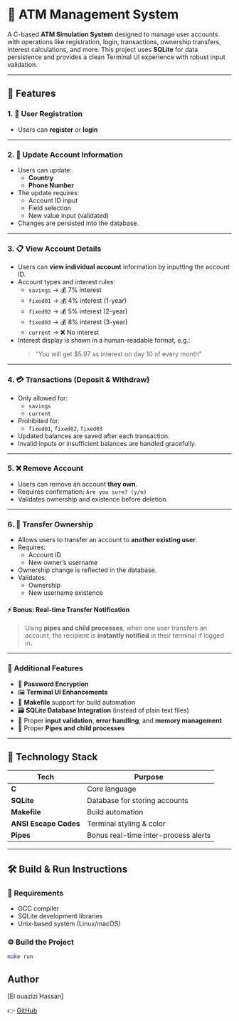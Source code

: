 <!-- README.md -->
# 🏦 ATM Management System

A C-based **ATM Simulation System** designed to manage user accounts with operations like registration, login, transactions, ownership transfers, interest calculations, and more. This project uses **SQLite** for data persistence and provides a clean Terminal UI experience with robust input validation.

---

## 🚀 Features

### 1. 👤 User Registration
- Users can **register**  or **login**


---

### 2. 📝 Update Account Information
- Users can update:
  - **Country**
  - **Phone Number**
- The update requires:
  - Account ID input
  - Field selection
  - New value input (validated)
- Changes are persisted into the database.

---

### 3. 📋 View Account Details
- Users can **view individual account** information by inputting the account ID.
- Account types and interest rules:
  - `savings` → 💰 7% interest
  - `fixed01` → 💰 4% interest (1-year)
  - `fixed02` → 💰 5% interest (2-year)
  - `fixed03` → 💰 8% interest (3-year)
  - `current` → ❌ No interest
- Interest display is shown in a human-readable format, e.g.:
  > “You will get $5.97 as interest on day 10 of every month”

---

### 4. 💳 Transactions (Deposit & Withdraw)
- Only allowed for:
  - `savings`
  - `current`
- Prohibited for:
  - `fixed01`, `fixed02`, `fixed03`
- Updated balances are saved after each transaction.
- Invalid inputs or insufficient balances are handled gracefully.

---

### 5. ❌ Remove Account
- Users can remove an account **they own**.
- Requires confirmation: `Are you sure? (y/n)`
- Validates ownership and existence before deletion.

---

### 6. 🔄 Transfer Ownership
- Allows users to transfer an account to **another existing user**.
- Requires:
  - Account ID
  - New owner’s username
- Ownership change is reflected in the database.
- Validates:
  - Ownership
  - New username existence

#### ⚡ Bonus: Real-time Transfer Notification
> Using **pipes and child processes**, when one user transfers an account, the recipient is **instantly notified** in their terminal if logged in.

---

### 🧪 Additional Features 
- 🔐 **Password Encryption**
- 🖼️ **Terminal UI Enhancements**
- 🧰 **Makefile** support for build automation
- 🗃️ **SQLite Database Integration** (instead of plain text files)
- 🧼 Proper **input validation**, **error handling**, and **memory management**
- 🧼 Proper **Pipes and child processes**

---

## 🧱 Technology Stack

| Tech        | Purpose                            |
|-------------|------------------------------------|
| **C**       | Core language                      |
| **SQLite**  | Database for storing accounts      |
| **Makefile**| Build automation                   |
| **ANSI Escape Codes** | Terminal styling & color |
| **Pipes**   | Bonus real-time inter-process alerts |

---

## 🛠️ Build & Run Instructions

### 🔧 Requirements
- GCC compiler
- SQLite development libraries
- Unix-based system (Linux/macOS)



### ⚙️ Build the Project


```bash
make run

````



## Author

[El ouazizi Hassan]

👉 [GitHub](https://github.com/helouazizi/)

